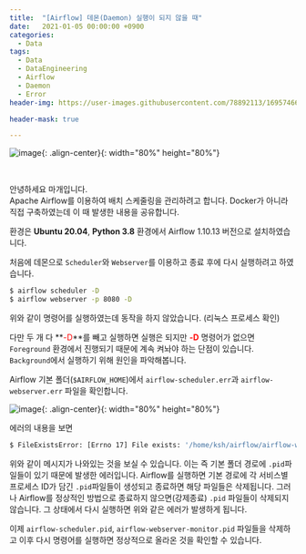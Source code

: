 ```yaml
---
title:  "[Airflow] 데몬(Daemon) 실행이 되지 않을 때"
date:   2021-01-05 00:00:00 +0900
categories:
  - Data
tags:
  - Data
  - DataEngineering
  - Airflow
  - Daemon
  - Error
header-img: https://user-images.githubusercontent.com/78892113/169574664-4efcf70e-f846-4919-9a00-730e8f799fe6.png

header-mask: true

---
```


![image](https://user-images.githubusercontent.com/78892113/169574664-4efcf70e-f846-4919-9a00-730e8f799fe6.png){: .align-center}{: width="80%" height="80%"}

<br>

안녕하세요 마개입니다.  
Apache Airflow를 이용하여 배치 스케줄링을 관리하려고 합니다. Docker가 아니라 직접 구축하였는데 이 때 발생한 내용을 공유합니다. 

환경은 **Ubuntu 20.04**, **Python 3.8** 환경에서 Airflow 1.10.13 버전으로 설치하였습니다.

처음에 데몬으로 `Scheduler`와 `Webserver`를 이용하고 종료 후에 다시 실행하려고 하였습니다.

```bash
$ airflow scheduler -D
$ airflow webserver -p 8080 -D
```

위와 같이 명령어를 실행하였는데 동작을 하지 않았습니다. (리눅스 프로세스 확인)

다만 두 개 다 **<span style="color:red">-D</span>**를 빼고 실행하면 실행은 되지만 **<span style="color:red">-D</span>** 명령어가 없으면 `Foreground` 환경에서 진행되기 때문에 계속 켜놔야 하는 단점이 있습니다. `Background`에서 실행하기 위해 원인을 파악해봅니다. 

Airflow 기본 폴더(`$AIRFLOW_HOME`)에서 `airflow-scheduler.err`과 `airflow-webserver.err` 파일을 확인합니다.

![image](https://user-images.githubusercontent.com/78892113/170874004-33ec86f4-268b-4a3f-82c9-05387935dce9.png){: .align-center}{: width="80%" height="80%"}

에러의 내용을 보면

```bash
$ FileExistsError: [Errno 17] File exists: '/home/ksh/airflow/airflow-webserver-monitor.pid'
```

위와 같이 메시지가 나와있는 것을 보실 수 있습니다. 이는 즉 기본 폴더 경로에 `.pid`파일들이 있기 때문에 발생한 에러입니다. Airflow를 실행하면 기본 경로에 각 서비스별 프로세스 ID가 담긴 `.pid`파일들이 생성되고 종료하면 해당 파일들은 삭제됩니다. 그러나 Airflow를 정상적인 방법으로 종료하지 않으면(강제종료) `.pid` 파일들이 삭제되지 않습니다. 그 상태에서 다시 실행하면 위와 같은 에러가 발생하게 됩니다. 

이제 `airflow-scheduler.pid`, `airflow-webserver-monitor.pid` 파일들을 삭제하고 이후 다시 명령어를 실행하면 정상적으로 올라온 것을 확인할 수 있습니다.
